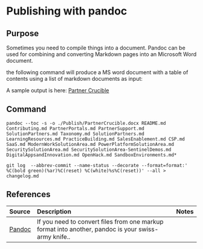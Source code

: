 # Publishing with pandoc

## Purpose

Sometimes you need to compile things into a document. Pandoc can be used for combining and converting Markdown pages into an Microsoft Word document.

the following command will produce a MS word document with a table of contents using a list of markdown documents as input:

A sample output is here: [Partner Crucible](./PartnerCrucible.docx)

## Command
```
pandoc --toc -s -o ./Publish/PartnerCrucible.docx README.md Contributing.md PartnerPortals.md PartnerSupport.md SolutionPartners.md Taxonomy.md SolutionPartners.md LearningResources.md PracticeBuilding.md SalesEnablement.md CSP.md SaaS.md ModernWorkSolutionArea.md PowerPlatformSolutionArea.md SecuritySolutionArea.md SecuritySolutionArea-SentinelDemos.md DigitalAppsandInnovation.md OpenHack.md SandboxEnvironments.md*
```
```
git log  --abbrev-commit --name-status --decorate --format=format:' %C(bold green)(%ar)%C(reset) %C(white)%s%C(reset))' --all > changelog.md
```
## References


Source | Description | Notes
:----- | :-----  | :-----
[Pandoc](https://pandoc.org/) | If you need to convert files from one markup format into another, pandoc is your swiss-army knife..

